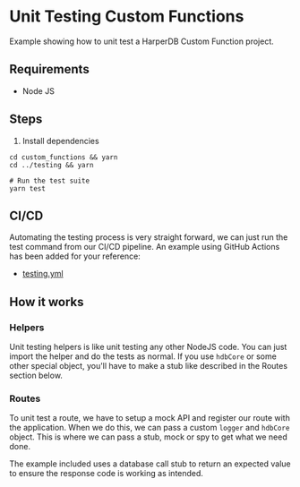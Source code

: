 # Unit Testing Custom Functions

Example showing how to unit test a HarperDB Custom Function project.

## Requirements
* Node JS

## Steps
1. Install dependencies
```shell
cd custom_functions && yarn
cd ../testing && yarn

# Run the test suite
yarn test
```

## CI/CD
Automating the testing process is very straight forward, we can just run the test command from our CI/CD pipeline. An example using GitHub Actions has been added for your reference:

* [testing.yml](testing.yml)

## How it works
### Helpers
Unit testing helpers is like unit testing any other NodeJS code. You can just import the helper and do the tests as normal. If you use `hdbCore` or some other special object, you'll have to make a stub like described in the Routes section below.

### Routes
To unit test a route, we have to setup a mock API and register our route with the application. When we do this, we can pass a custom `logger` and `hdbCore` object. This is where we can pass a stub, mock or spy to get what we need done.

The example included uses a database call stub to return an expected value to ensure the response code is working as intended.
